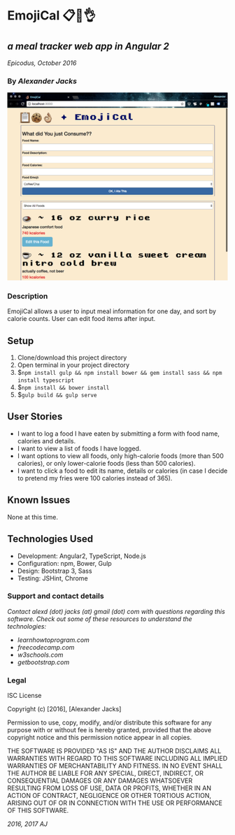 # EmojiCal :clipboard::cookie::ok_hand:
## _a meal tracker web app in Angular 2_
_Epicodus, October 2016_
### By _Alexander Jacks_

![screenshot](resources/images/screenshot_Apr2017.png)

### Description
EmojiCal allows a user to input meal information for one day, and sort by calorie counts. User can edit food items after input.

## Setup
1. Clone/download this project directory
2. Open terminal in your project directory
3. $```npm install gulp && npm install bower && gem install sass && npm install typescript```
4. $```npm install && bower install```
5. $```gulp build && gulp serve```

## User Stories
- I want to log a food I have eaten by submitting a form with food name, calories and details.
- I want to view a list of foods I have logged.
- I want options to view all foods, only high-calorie foods (more than 500 calories), or only lower-calorie foods (less than 500 calories).
- I want to click a food to edit its name, details or calories (in case I decide to pretend my fries were 100 calories instead of 365).


## Known Issues
None at this time.


## Technologies Used
- Development: Angular2, TypeScript, Node.js
- Configuration: npm, Bower, Gulp
- Design: Bootstrap 3, Sass
- Testing: JSHint, Chrome

### Support and contact details
_Contact alexd (dot) jacks (at) gmail (dot) com with questions regarding this software.
Check out some of these resources to understand the technologies:_
- _learnhowtoprogram.com_
- _freecodecamp.com_
- _w3schools.com_
- _getbootstrap.com_

### Legal
ISC License

Copyright (c) [2016], [Alexander Jacks]

Permission to use, copy, modify, and/or distribute this software for any purpose with or without fee is hereby granted, provided that the above copyright notice and this permission notice appear in all copies.

THE SOFTWARE IS PROVIDED "AS IS" AND THE AUTHOR DISCLAIMS ALL WARRANTIES WITH REGARD TO THIS SOFTWARE INCLUDING ALL IMPLIED WARRANTIES OF MERCHANTABILITY AND FITNESS. IN NO EVENT SHALL THE AUTHOR BE LIABLE FOR ANY SPECIAL, DIRECT, INDIRECT, OR CONSEQUENTIAL DAMAGES OR ANY DAMAGES WHATSOEVER RESULTING FROM LOSS OF USE, DATA OR PROFITS, WHETHER IN AN ACTION OF CONTRACT, NEGLIGENCE OR OTHER TORTIOUS ACTION, ARISING OUT OF OR IN CONNECTION WITH THE USE OR PERFORMANCE OF THIS SOFTWARE.

*2016, 2017 AJ*
